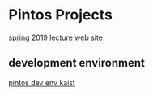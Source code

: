 # Pintos Projects

[spring 2019 lecture web site](http://web.stanford.edu/~ouster/cgi-bin/cs140-spring19/index.php)

## development environment

[pintos dev env kaist](https://github.com/hangpark/pintos-dev-env-kaist)

